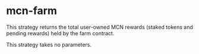 # mcn-farm

This strategy returns the total user-owned MCN rewards (staked tokens and pending rewards) held by the farm contract.

This strategy takes no parameters.
